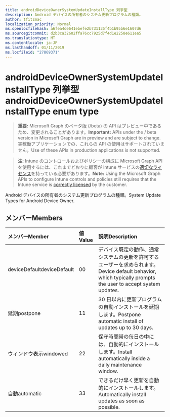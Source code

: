 ```yaml
---
title: androidDeviceOwnerSystemUpdateInstallType 列挙型
description: Android デバイスの所有者のシステム更新プログラムの種類。
author: tfitzmac
localization_priority: Normal
ms.openlocfilehash: a6fea4de641ebefe2b731135f4b1b95b6e1607d6
ms.sourcegitcommit: d2b3ca32602ffa76cc7925d7f4d1e2258e611ea5
ms.translationtype: MT
ms.contentlocale: ja-JP
ms.lasthandoff: 01/11/2019
ms.locfileid: "27869371"
---
```

# <a name="androiddeviceownersystemupdateinstalltype-enum-type"></a><span data-ttu-id="bfc68-103">androidDeviceOwnerSystemUpdateInstallType 列挙型</span><span class="sxs-lookup"><span data-stu-id="bfc68-103">androidDeviceOwnerSystemUpdateInstallType enum type</span></span>

> <span data-ttu-id="bfc68-104">**重要:** Microsoft Graph のベータ版 (/beta) の API はプレビュー中であるため、変更されることがあります。</span><span class="sxs-lookup"><span data-stu-id="bfc68-104">**Important:** APIs under the / beta version in Microsoft Graph are in preview and are subject to change.</span></span> <span data-ttu-id="bfc68-105">実稼働アプリケーションでの、これらの API の使用はサポートされていません。</span><span class="sxs-lookup"><span data-stu-id="bfc68-105">Use of these APIs in production applications is not supported.</span></span>

> <span data-ttu-id="bfc68-106">**注:** Intune のコントロールおよびポリシーの構成に Microsoft Graph API を使用するには、これまでどおりに顧客が Intune サービスの[適切なライセンス](https://go.microsoft.com/fwlink/?linkid=839381)を持っている必要があります。</span><span class="sxs-lookup"><span data-stu-id="bfc68-106">**Note:** Using the Microsoft Graph APIs to configure Intune controls and policies still requires that the Intune service is [correctly licensed](https://go.microsoft.com/fwlink/?linkid=839381) by the customer.</span></span>

<span data-ttu-id="bfc68-107">Android デバイスの所有者のシステム更新プログラムの種類。</span><span class="sxs-lookup"><span data-stu-id="bfc68-107">System Update Types for Android Device Owner.</span></span>
## <a name="members"></a><span data-ttu-id="bfc68-108">メンバー</span><span class="sxs-lookup"><span data-stu-id="bfc68-108">Members</span></span>
|<span data-ttu-id="bfc68-109">メンバー</span><span class="sxs-lookup"><span data-stu-id="bfc68-109">Member</span></span>|<span data-ttu-id="bfc68-110">値</span><span class="sxs-lookup"><span data-stu-id="bfc68-110">Value</span></span>|<span data-ttu-id="bfc68-111">説明</span><span class="sxs-lookup"><span data-stu-id="bfc68-111">Description</span></span>|
|:---|:---|:---|
|<span data-ttu-id="bfc68-112">deviceDefault</span><span class="sxs-lookup"><span data-stu-id="bfc68-112">deviceDefault</span></span>|<span data-ttu-id="bfc68-113">0</span><span class="sxs-lookup"><span data-stu-id="bfc68-113">0</span></span>|<span data-ttu-id="bfc68-114">デバイス既定の動作、通常システムの更新を許可するユーザーを求められます。</span><span class="sxs-lookup"><span data-stu-id="bfc68-114">Device default behavior, which typically prompts the user to accept system updates.</span></span>|
|<span data-ttu-id="bfc68-115">延期</span><span class="sxs-lookup"><span data-stu-id="bfc68-115">postpone</span></span>|<span data-ttu-id="bfc68-116">1</span><span class="sxs-lookup"><span data-stu-id="bfc68-116">1</span></span>|<span data-ttu-id="bfc68-117">30 日以内に更新プログラムの自動インストールを延期します。</span><span class="sxs-lookup"><span data-stu-id="bfc68-117">Postpone automatic install of updates up to 30 days.</span></span>|
|<span data-ttu-id="bfc68-118">ウィンドウ表示</span><span class="sxs-lookup"><span data-stu-id="bfc68-118">windowed</span></span>|<span data-ttu-id="bfc68-119">2</span><span class="sxs-lookup"><span data-stu-id="bfc68-119">2</span></span>|<span data-ttu-id="bfc68-120">保守時間帯の毎日の中には、自動的にインストールします。</span><span class="sxs-lookup"><span data-stu-id="bfc68-120">Install automatically inside a daily maintenance window.</span></span>|
|<span data-ttu-id="bfc68-121">自動</span><span class="sxs-lookup"><span data-stu-id="bfc68-121">automatic</span></span>|<span data-ttu-id="bfc68-122">3</span><span class="sxs-lookup"><span data-stu-id="bfc68-122">3</span></span>|<span data-ttu-id="bfc68-123">できるだけ早く更新を自動的にインストールします。</span><span class="sxs-lookup"><span data-stu-id="bfc68-123">Automatically install updates as soon as possible.</span></span>|





